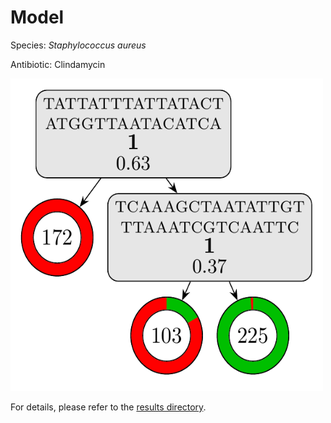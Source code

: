 
# Model

Species: *Staphylococcus aureus*

Antibiotic: Clindamycin

<img src="./model.png" width=500 height=500 />

For details, please refer to the [results directory](../../../../../results/cart_b/staphylococcus%20aureus/clindamycin/repeat_1/).

